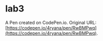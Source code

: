 # lab3

A Pen created on CodePen.io. Original URL: [https://codepen.io/4ryana/pen/RwBMPwq](https://codepen.io/4ryana/pen/RwBMPwq).

